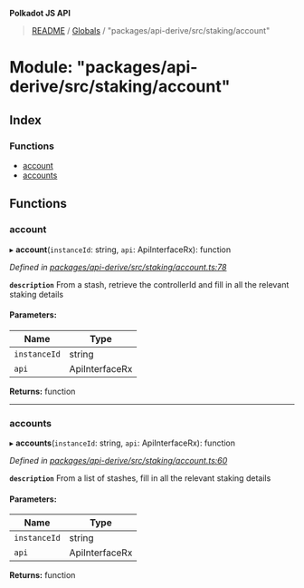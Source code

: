 **Polkadot JS API**

> [README](../README.md) / [Globals](../globals.md) / "packages/api-derive/src/staking/account"

# Module: "packages/api-derive/src/staking/account"

## Index

### Functions

* [account](_packages_api_derive_src_staking_account_.md#account)
* [accounts](_packages_api_derive_src_staking_account_.md#accounts)

## Functions

### account

▸ **account**(`instanceId`: string, `api`: ApiInterfaceRx): function

*Defined in [packages/api-derive/src/staking/account.ts:78](https://github.com/polkadot-js/api/blob/05c0379f4/packages/api-derive/src/staking/account.ts#L78)*

**`description`** From a stash, retrieve the controllerId and fill in all the relevant staking details

#### Parameters:

Name | Type |
------ | ------ |
`instanceId` | string |
`api` | ApiInterfaceRx |

**Returns:** function

___

### accounts

▸ **accounts**(`instanceId`: string, `api`: ApiInterfaceRx): function

*Defined in [packages/api-derive/src/staking/account.ts:60](https://github.com/polkadot-js/api/blob/05c0379f4/packages/api-derive/src/staking/account.ts#L60)*

**`description`** From a list of stashes, fill in all the relevant staking details

#### Parameters:

Name | Type |
------ | ------ |
`instanceId` | string |
`api` | ApiInterfaceRx |

**Returns:** function

